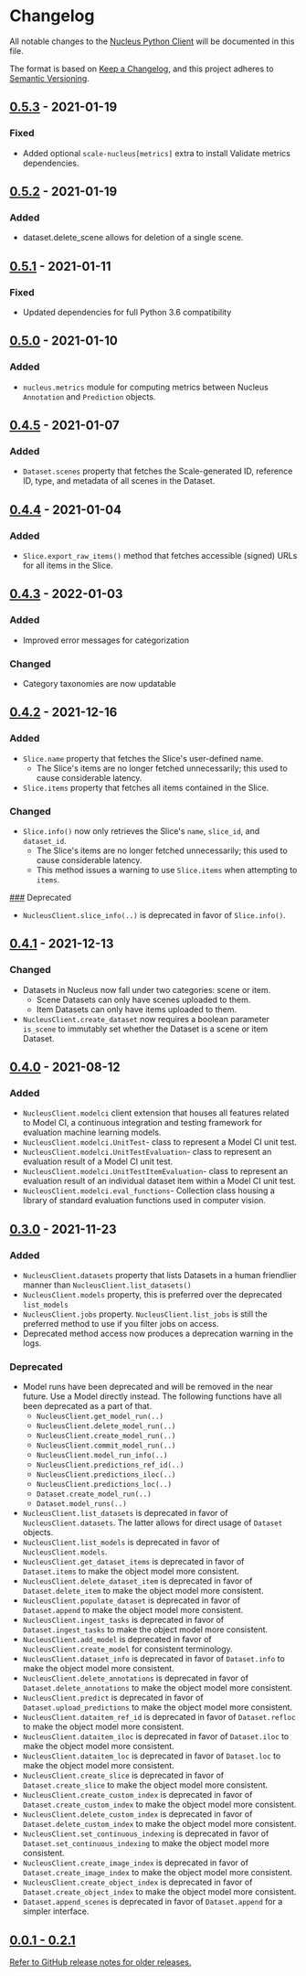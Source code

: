 # Changelog
All notable changes to the [Nucleus Python Client](https://github.com/scaleapi/nucleus-python-client) will be documented in this file.

The format is based on [Keep a Changelog](https://keepachangelog.com/en/1.0.0/),
and this project adheres to [Semantic Versioning](https://semver.org/spec/v2.0.0.html).

## [0.5.3](https://github.com/scaleapi/nucleus-python-client/releases/tag/v0.5.3) - 2021-01-19

### Fixed
- Added optional `scale-nucleus[metrics]` extra to install Validate metrics dependencies. 

## [0.5.2](https://github.com/scaleapi/nucleus-python-client/releases/tag/v0.5.2) - 2021-01-19

### Added
- dataset.delete_scene allows for deletion of a single scene.

## [0.5.1](https://github.com/scaleapi/nucleus-python-client/releases/tag/v0.5.1) - 2021-01-11

### Fixed
- Updated dependencies for full Python 3.6 compatibility

## [0.5.0](https://github.com/scaleapi/nucleus-python-client/releases/tag/v0.5.0) - 2021-01-10

### Added
- `nucleus.metrics` module for computing metrics between Nucleus `Annotation` and `Prediction` objects.

## [0.4.5](https://github.com/scaleapi/nucleus-python-client/releases/tag/v0.4.5) - 2021-01-07

### Added
- `Dataset.scenes` property that fetches the Scale-generated ID, reference ID, type, and metadata of all scenes in the Dataset.

## [0.4.4](https://github.com/scaleapi/nucleus-python-client/releases/tag/v0.4.4) - 2021-01-04

### Added
- `Slice.export_raw_items()` method that fetches accessible (signed) URLs for all items in the Slice.

## [0.4.3](https://github.com/scaleapi/nucleus-python-client/releases/tag/v0.4.3) - 2022-01-03

### Added
- Improved error messages for categorization

### Changed
- Category taxonomies are now updatable

## [0.4.2](https://github.com/scaleapi/nucleus-python-client/releases/tag/v0.4.2) - 2021-12-16

### Added
- `Slice.name` property that fetches the Slice's user-defined name.
  - The Slice's items are no longer fetched unnecessarily; this used to cause considerable latency.
- `Slice.items` property that fetches all items contained in the Slice.

### Changed
- `Slice.info()` now only retrieves the Slice's `name`, `slice_id`, and `dataset_id`.
  - The Slice's items are no longer fetched unnecessarily; this used to cause considerable latency.
  - This method issues a warning to use `Slice.items` when attempting to `items`.

[###](###) Deprecated
- `NucleusClient.slice_info(..)` is deprecated in favor of `Slice.info()`.

## [0.4.1](https://github.com/scaleapi/nucleus-python-client/releases/tag/v0.4.1) - 2021-12-13

### Changed
- Datasets in Nucleus now fall under two categories: scene or item.
  - Scene Datasets can only have scenes uploaded to them.
  - Item Datasets can only have items uploaded to them.
- `NucleusClient.create_dataset` now requires a boolean parameter `is_scene` to immutably set whether the Dataset is a scene or item Dataset.

## [0.4.0](https://github.com/scaleapi/nucleus-python-client/releases/tag/v0.4.0) - 2021-08-12

### Added
- `NucleusClient.modelci` client extension that houses all features related to Model CI, a continuous integration and testing framework for evaluation machine learning models.
- `NucleusClient.modelci.UnitTest`- class to represent a Model CI unit test.
- `NucleusClient.modelci.UnitTestEvaluation`- class to represent an evaluation result of a Model CI unit test.
- `NucleusClient.modelci.UnitTestItemEvaluation`- class to represent an evaluation result of an individual dataset item within a Model CI unit test.
- `NucleusClient.modelci.eval_functions`- Collection class housing a library of standard evaluation functions used in computer vision.

## [0.3.0](https://github.com/scaleapi/nucleus-python-client/releases/tag/v0.3.0) - 2021-11-23

### Added
- `NucleusClient.datasets` property that lists Datasets in a human friendlier manner than `NucleusClient.list_datasets()`
- `NucleusClient.models` property, this is preferred over the deprecated `list_models`
- `NucleusClient.jobs` property. `NucleusClient.list_jobs` is still the preferred method to use if you filter jobs on access.
- Deprecated method access now produces a deprecation warning in the logs.

### Deprecated
- Model runs have been deprecated and will be removed in the near future. Use a Model directly instead. The following
  functions have all been deprecated as a part of that.
  - `NucleusClient.get_model_run(..)`
  - `NucleusClient.delete_model_run(..)`
  - `NucleusClient.create_model_run(..)`
  - `NucleusClient.commit_model_run(..)`
  - `NucleusClient.model_run_info(..)`
  - `NucleusClient.predictions_ref_id(..)`
  - `NucleusClient.predictions_iloc(..)`
  - `NucleusClient.predictions_loc(..)`
  - `Dataset.create_model_run(..)`
  - `Dataset.model_runs(..)`
- `NucleusClient.list_datasets` is deprecated in favor of `NucleusClient.datasets`. The latter allows for direct usage of `Dataset` objects.
- `NucleusClient.list_models` is deprecated in favor of `NucleusClient.models`.
- `NucleusClient.get_dataset_items` is deprecated in favor of `Dataset.items` to make the object model more consistent.
- `NucleusClient.delete_dataset_item` is deprecated in favor of `Dataset.delete_item` to make the object model more consistent.
- `NucleusClient.populate_dataset` is deprecated in favor of `Dataset.append` to make the object model more consistent.
- `NucleusClient.ingest_tasks` is deprecated in favor of `Dataset.ingest_tasks` to make the object model more consistent.
- `NucleusClient.add_model` is deprecated in favor of `NucleusClient.create_model` for consistent terminology.
- `NucleusClient.dataset_info` is deprecated in favor of `Dataset.info` to make the object model more consistent.
- `NucleusClient.delete_annotations` is deprecated in favor of `Dataset.delete_annotations` to make the object model more consistent.
- `NucleusClient.predict` is deprecated in favor of `Dataset.upload_predictions` to make the object model more consistent.
- `NucleusClient.dataitem_ref_id` is deprecated in favor of `Dataset.refloc` to make the object model more consistent.
- `NucleusClient.dataitem_iloc` is deprecated in favor of `Dataset.iloc` to make the object model more consistent.
- `NucleusClient.dataitem_loc` is deprecated in favor of `Dataset.loc` to make the object model more consistent.
- `NucleusClient.create_slice` is deprecated in favor of `Dataset.create_slice` to make the object model more consistent.
- `NucleusClient.create_custom_index` is deprecated in favor of `Dataset.create_custom_index` to make the object model more consistent.
- `NucleusClient.delete_custom_index` is deprecated in favor of `Dataset.delete_custom_index` to make the object model more consistent.
- `NucleusClient.set_continuous_indexing` is deprecated in favor of `Dataset.set_continuous_indexing` to make the object model more consistent.
- `NucleusClient.create_image_index` is deprecated in favor of `Dataset.create_image_index` to make the object model more consistent.
- `NucleusClient.create_object_index` is deprecated in favor of `Dataset.create_object_index` to make the object model more consistent.
- `Dataset.append_scenes` is deprecated in favor of `Dataset.append` for a simpler interface.

## [0.0.1 - 0.2.1](https://github.com/scaleapi/nucleus-python-client/releases)

[Refer to GitHub release notes for older releases.](https://github.com/scaleapi/nucleus-python-client/releases)
